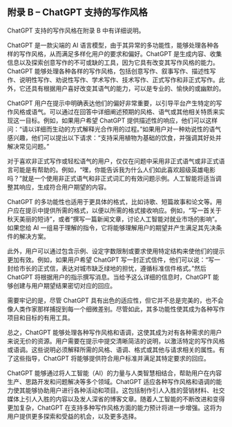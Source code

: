 ## 附录 B – ChatGPT 支持的写作风格

ChatGPT 支持的写作风格在附录 B 中有详细说明。

ChatGPT 是一款尖端的 AI 语言模型，由于其异常的多功能性，能够处理各种各样的写作风格，从而满足多样化用户的要求和偏好。ChatGPT 是生成内容、收集信息以及探索创意写作的不可或缺的工具，因为它具有改变其写作风格的能力。ChatGPT 能够处理各种各样的写作风格，包括创意写作、叙事写作、描述性写作、说明性写作、劝说性写作、学术写作、技术写作、正式写作和非正式写作。此外，它还具有根据用户喜好改变其语气的能力，可以是专业的、愉快的或幽默的。

ChatGPT 用户在提示中明确表达他们的偏好非常重要，以引导平台产生特定的写作风格或语气。可以通过在回答中详细阐述预期的风格、语气或其他相关特质来实现这一目标。例如，如果用户希望 ChatGPT 提供描述性的响应，他们可以这样问：“请以详细而生动的方式解释光合作用的过程。”如果用户对一种劝说性的语气感兴趣，他们可以提出以下请求：“支持采用植物为基础的饮食，并强调其好处并解决常见问题。”

对于喜欢非正式写作或轻松语气的用户，仅仅在问题中采用非正式语气或非正式语言可能是有帮助的。例如，“嘿，你能告诉我为什么人们如此喜欢超级英雄电影吗？”就是一个使用非正式语气和非正式词汇的有效问题示例。人工智能将适当调整其响应，生成符合用户期望的内容。

ChatGPT 的多功能性也适用于更具体的格式，比如诗歌、短篇故事和论文等。用户应在提示中提供所需的格式，以便以所需的格式接收响应。例如，“写一首关于秋天美丽的短诗”，或者“撰写一篇新闻文章，讨论人工智能对就业市场的影响”。如果您给 AI 一组易于理解的指令，它将能够理解用户的期望并产生满足其先决条件的解决方案。

此外，用户可以通过包含示例、设定字数限制或要求使用特定结构来使他们的提示更加有效。例如，如果用户希望 ChatGPT 写一封正式信件，他们可以说：“写一封给市长的正式信，表达对城市缺乏绿地的担忧，遵循标准信件格式。”然后 ChatGPT 将根据用户的指示撰写消息。当给予这么详细的信息时，ChatGPT 能够创建与用户期望结果密切对应的回应。

需要牢记的是，尽管 ChatGPT 具有出色的适应性，但它并不总是完美的，也不会像人类作家那样捕捉到每一个细微差别。尽管如此，其多功能性使其成为各种写作项目和目标的有用工具。

总之，ChatGPT 能够处理各种写作风格和语调，这使其成为对有各种需求的用户来说无价的资源。用户需要在提示中提交清晰简洁的说明，以激活特定的写作风格或语调。这些说明必须解释所需的风格、语调、格式或其他与请求相关的属性。有了这些指导，ChatGPT 将能够提供符合用户标准并满足其特定要求的回应。

ChatGPT 能够通过将人工智能（AI）的力量与人类智慧相结合，帮助用户在内容生产、思路开发和问题解决等多个领域。ChatGPT 适应各种写作风格和语调的能力使其能够协助用户进行各种活动和项目。这包括制作引人入胜的营销材料、社交媒体上引人入胜的内容以及发人深省的博客文章。随着人工智能的不断改进和变得更加复杂，ChatGPT 在支持多种写作风格方面的能力预计将进一步增强。这将为用户提供更多探索和受益的机会，以及更多选择。
